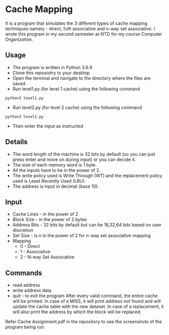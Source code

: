 #  Cache Mapping
It is a program that simulates the 3 different types of cache mapping techniques namely - direct, fullt associative and n-way set associative. I wrote this program in my second semester at IIITD for my course Computer Organization.

## Usage
- The program is written in Python 3.6.9
- Clone this reposiotry to your desktop
- Open the terminal and navigate to the directory where the files are saved.
- Run level1.py (for level 1 cache) using the following command
```
python3 level1.py
```
- Run level2.py (for level 2 cache) using the following command
```
python3 level2.py
```
- Then enter the input as instructed

## Details
- The word length of the machine is 32 bits by default (so you can just press enter and move on during input) or you can decide it.
- The size of each memory word is 1 byte. 
- All the inputs have to be in the power of 2. 
- The write policy used is Write Through (WT) and the replacement policy used is Least Recently Used (LRU). 
- The address is input in decimal (base 10).

## Input
- Cache Lines - in the power of 2
- Block Size - in the power of 2 bytes
- Address Bits - 32 bits by default but can be 16,32,64 bits based on user discretion
- Set Size - is n in the power of 2 for n-way set associative mapping
- Mapping
  - 0 - Direct
  - 1 - Associative
  - 2 - N-way Set Associative
  
## Commands
- read address
- write address data
- quit - to exit the program
After every valid command, the entire cache will be printed. In case of a MISS, it will print
address not found and will update the cache table with the new dataset. In case of a replacement,
it will also print the address by which the block will be replaced.

Refer Cache Assignment.pdf in the repository to see the screenshots of the program being run.
